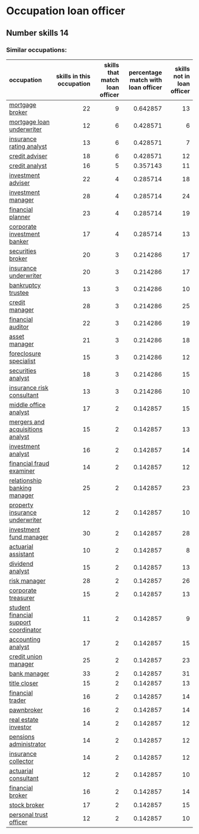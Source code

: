 # Occupation loan officer
## Number skills 14
### Similar occupations:
| occupation                                                                        |   skills in this occupation |   skills that match loan officer |   percentage match with loan officer |   skills not in loan officer |
|:----------------------------------------------------------------------------------|----------------------------:|---------------------------------:|-------------------------------------:|-----------------------------:|
| [mortgage broker](mortgage_broker.md)                                             |                          22 |                                9 |                             0.642857 |                           13 |
| [mortgage loan underwriter](mortgage_loan_underwriter.md)                         |                          12 |                                6 |                             0.428571 |                            6 |
| [insurance rating analyst](insurance_rating_analyst.md)                           |                          13 |                                6 |                             0.428571 |                            7 |
| [credit adviser](credit_adviser.md)                                               |                          18 |                                6 |                             0.428571 |                           12 |
| [credit analyst](credit_analyst.md)                                               |                          16 |                                5 |                             0.357143 |                           11 |
| [investment adviser](investment_adviser.md)                                       |                          22 |                                4 |                             0.285714 |                           18 |
| [investment manager](investment_manager.md)                                       |                          28 |                                4 |                             0.285714 |                           24 |
| [financial planner](financial_planner.md)                                         |                          23 |                                4 |                             0.285714 |                           19 |
| [corporate investment banker](corporate_investment_banker.md)                     |                          17 |                                4 |                             0.285714 |                           13 |
| [securities broker](securities_broker.md)                                         |                          20 |                                3 |                             0.214286 |                           17 |
| [insurance underwriter](insurance_underwriter.md)                                 |                          20 |                                3 |                             0.214286 |                           17 |
| [bankruptcy trustee](bankruptcy_trustee.md)                                       |                          13 |                                3 |                             0.214286 |                           10 |
| [credit manager](credit_manager.md)                                               |                          28 |                                3 |                             0.214286 |                           25 |
| [financial auditor](financial_auditor.md)                                         |                          22 |                                3 |                             0.214286 |                           19 |
| [asset manager](asset_manager.md)                                                 |                          21 |                                3 |                             0.214286 |                           18 |
| [foreclosure specialist](foreclosure_specialist.md)                               |                          15 |                                3 |                             0.214286 |                           12 |
| [securities analyst](securities_analyst.md)                                       |                          18 |                                3 |                             0.214286 |                           15 |
| [insurance risk consultant](insurance_risk_consultant.md)                         |                          13 |                                3 |                             0.214286 |                           10 |
| [middle office analyst](middle_office_analyst.md)                                 |                          17 |                                2 |                             0.142857 |                           15 |
| [mergers and acquisitions analyst](mergers_and_acquisitions_analyst.md)           |                          15 |                                2 |                             0.142857 |                           13 |
| [investment analyst](investment_analyst.md)                                       |                          16 |                                2 |                             0.142857 |                           14 |
| [financial fraud examiner](financial_fraud_examiner.md)                           |                          14 |                                2 |                             0.142857 |                           12 |
| [relationship banking manager](relationship_banking_manager.md)                   |                          25 |                                2 |                             0.142857 |                           23 |
| [property insurance underwriter](property_insurance_underwriter.md)               |                          12 |                                2 |                             0.142857 |                           10 |
| [investment fund manager](investment_fund_manager.md)                             |                          30 |                                2 |                             0.142857 |                           28 |
| [actuarial assistant](actuarial_assistant.md)                                     |                          10 |                                2 |                             0.142857 |                            8 |
| [dividend analyst](dividend_analyst.md)                                           |                          15 |                                2 |                             0.142857 |                           13 |
| [risk manager](risk_manager.md)                                                   |                          28 |                                2 |                             0.142857 |                           26 |
| [corporate treasurer](corporate_treasurer.md)                                     |                          15 |                                2 |                             0.142857 |                           13 |
| [student financial support coordinator](student_financial_support_coordinator.md) |                          11 |                                2 |                             0.142857 |                            9 |
| [accounting analyst](accounting_analyst.md)                                       |                          17 |                                2 |                             0.142857 |                           15 |
| [credit union manager](credit_union_manager.md)                                   |                          25 |                                2 |                             0.142857 |                           23 |
| [bank manager](bank_manager.md)                                                   |                          33 |                                2 |                             0.142857 |                           31 |
| [title closer](title_closer.md)                                                   |                          15 |                                2 |                             0.142857 |                           13 |
| [financial trader](financial_trader.md)                                           |                          16 |                                2 |                             0.142857 |                           14 |
| [pawnbroker](pawnbroker.md)                                                       |                          16 |                                2 |                             0.142857 |                           14 |
| [real estate investor](real_estate_investor.md)                                   |                          14 |                                2 |                             0.142857 |                           12 |
| [pensions administrator](pensions_administrator.md)                               |                          14 |                                2 |                             0.142857 |                           12 |
| [insurance collector](insurance_collector.md)                                     |                          14 |                                2 |                             0.142857 |                           12 |
| [actuarial consultant](actuarial_consultant.md)                                   |                          12 |                                2 |                             0.142857 |                           10 |
| [financial broker](financial_broker.md)                                           |                          16 |                                2 |                             0.142857 |                           14 |
| [stock broker](stock_broker.md)                                                   |                          17 |                                2 |                             0.142857 |                           15 |
| [personal trust officer](personal_trust_officer.md)                               |                          12 |                                2 |                             0.142857 |                           10 |
